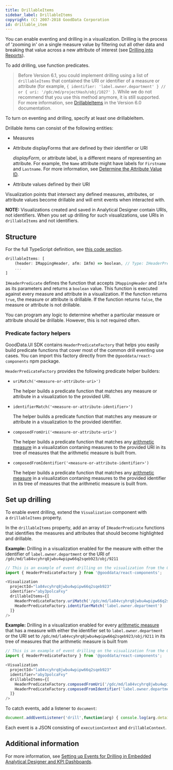 ```yaml
---
title: DrillableItems
sidebar_label: DrillableItems
copyright: (C) 2007-2018 GoodData Corporation
id: drillable_item
---
```


You can enable eventing and drilling in a visualization. Drilling is the process of 'zooming in' on a single measure value by filtering out all other data and breaking that value across a new attribute of interest (see [Drilling into Reports](https://help.gooddata.com/display/doc/Drilling+into+Reports)).

To add drilling, use function predicates.

> Before Version 6.1, you could implement drilling using a list of `drillableItems` that contained the URI or identifier of a measure or attribute (for example, `{ identifier: 'label.owner.department' } // or { uri: '/gdc/md/projectHash/obj/1027' }`. While we do not recommend that you use this method anymore, it is still supported. For more information, see [DrillableItems](https://sdk.gooddata.com/gooddata-ui/docs/6.0.0/drillable_item.html) in the Version 6.0 documentation.

To turn on eventing and drilling, specify at least one drillableItem.

Drillable items can consist of the following entities:
* Measures
* Attribute displayForms that are defined by their identifier or URI

    *displayForm*, or attribute label, is a different means of representing an attribute. For example, the `Name` attribute might have labels for `Firstname` and `Lastname`. For more information, see [Determine the Attribute Value ID](https://help.gooddata.com/display/doc/Determine+the+Attribute+Value+ID).
* Attribute values defined by their URI

Visualization points that intersect any defined measures, attributes, or attribute values become drillable and will emit events when interacted with.

**NOTE:** Visualizations created and saved in Analytical Designer contain URIs, not identifiers. When you set up drilling for such visualizations, use URIs in `drillableItems` and not identifiers.

## Structure

For the full TypeScript definition, see [this code section](https://github.com/gooddata/gooddata-react-components/blob/master/src/interfaces/HeaderPredicate.ts#L6).

```javascript
drillableItems: [
    (header: IMappingHeader, afm: IAfm) => boolean, // Type: IHeaderPredicate
    ...
]
```

`IHeaderPredicate` defines the function that accepts `IMappingHeader` and `IAfm` as its parameters and returns a `boolean` value. This function is executed against every measure and attribute in a visualization. If the function returns `true`, the measure or attribute is drillable. If the function returns `false`, the measure or attribute is not drillable.

You can program any logic to determine whether a particular measure or attribute should be drillable. However, this is not required often.

### Predicate factory helpers

GoodData.UI SDK contains `HeaderPredicateFactory` that helps you easily build predicate functions that cover most of the common drill eventing use cases. You can import this factory directly from the `@gooddata/react-components` npm package.

`HeaderPredicateFactory` provides the following predicate helper builders:

* `uriMatch('<measure-or-attribute-uri>')`

    The helper builds a predicate function that matches any measure or attribute in a visualization to the provided URI.
* `identifierMatch('<measure-or-attribute-identifier>')`
    
    The helper builds a predicate function that matches any measure or attribute in a visualization to the provided identifier.
* `composedFromUri('<measure-or-attribute-uri>')` 

    The helper builds a predicate function that matches any [arithmetic measure](arithmetic_measure.md) in a visualization contaning measures to the provided URI in its tree of measures that the arithmetic measure is built from.
* `composedFromIdentifier('<measure-or-attribute-identifier>')` 

    The helper builds a predicate function that matches any [arithmetic measure](arithmetic_measure.md) in a visualization contaning measures to the provided identifier in its tree of measures that the arithmetic measure is built from.

## Set up drilling

To enable event drilling, extend the `Visualization` component with a `drillableItems` property.

In the `drillableItems` property, add an array of `IHeaderPredicate` functions that identifies the measures and attributes that should become highlighted and drillable.

**Example:** Drilling in a visualization enabled for the measure with either the identifier of `label.owner.department` or the URI of `/gdc/md/la84vcyhrq8jwbu4wpipw66q2sqeb923/obj/9211`

```javascript 1.6
// This is an example of event drilling on the visualization from the GoodSales demo project.
import { HeaderPredicateFactory } from '@gooddata/react-components';

<Visualization
  projectId="la84vcyhrq8jwbu4wpipw66q2sqeb923"
  identifier="aby3polcaFxy"
  drillableItems={[
    HeaderPredicateFactory.uriMatch('/gdc/md/la84vcyhrq8jwbu4wpipw66q2sqeb923/obj/9211'),  
    HeaderPredicateFactory.identifierMatch('label.owner.department') 
  ]}
/>
```

**Example:** Drilling in a visualization enabled for every [arithmetic measure](arithmetic_measure.md) that has a measure with either the identifier set to `label.owner.department` or the URI set to `/gdc/md/la84vcyhrq8jwbu4wpipw66q2sqeb923/obj/9211` in its tree of measures that the arithmetic measure is built from

```javascript 1.6
// This is an example of event drilling on the visualization from the GoodSales demo project.
import { HeaderPredicateFactory } from '@gooddata/react-components';

<Visualization
  projectId="la84vcyhrq8jwbu4wpipw66q2sqeb923"
  identifier="aby3polcaFxy"
  drillableItems={[
    HeaderPredicateFactory.composedFromUri('/gdc/md/la84vcyhrq8jwbu4wpipw66q2sqeb923/obj/9211'),  
    HeaderPredicateFactory.composedFromIdentifier('label.owner.department')  
  ]}
/>
````

To catch events, add a listener to `document`:

```javascript
document.addEventListener('drill',function(arg) { console.log(arg.detail); });
```

Each event is a JSON consisting of `executionContext` and `drillableContext`. 

## Additional information

For more information, see [Setting up Events for Drilling in Embedded Analytical Designer and KPI Dashboards](https://help.gooddata.com/display/doc/Setting+up+Events+for+Drilling+in+Embedded+Analytical+Designer+and+KPI+Dashboards).
